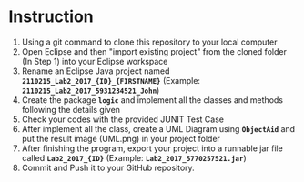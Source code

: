 # Instruction

1. Using a git command to clone this repository to your local computer
2. Open Eclipse and then "import existing project" from the cloned folder (In Step 1) into your Eclipse workspace
3. Rename an Eclipse Java project named **`2110215_Lab2_2017_{ID}_{FIRSTNAME}`** (Example: **`2110215_Lab2_2017_5931234521_John`**)
4. Create the package **`logic`** and implement all the classes and methods following the details given 
5. Check your codes with the provided JUNIT Test Case
6. After implement all the class, create a UML Diagram using **`ObjectAid`** and put the result image (UML.png) in your project folder
7. After finishing the program, export your project into a runnable jar file called **`Lab2_2017_{ID}`** (Example: **`Lab2_2017_5770257521.jar`**)
8. Commit and Push it to your GitHub repository.
